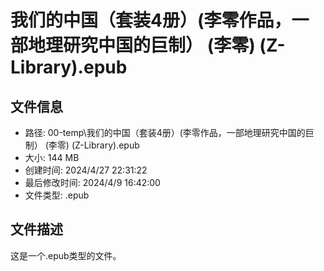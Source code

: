 ﻿# 我们的中国（套装4册）(李零作品，一部地理研究中国的巨制） (李零) (Z-Library).epub

## 文件信息
- 路径: 00-temp\我们的中国（套装4册）(李零作品，一部地理研究中国的巨制） (李零) (Z-Library).epub
- 大小: 144 MB
- 创建时间: 2024/4/27 22:31:22
- 最后修改时间: 2024/4/9 16:42:00
- 文件类型: .epub

## 文件描述
这是一个.epub类型的文件。

